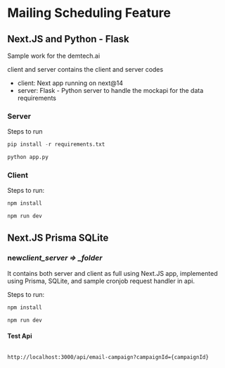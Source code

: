 # Mailing Scheduling Feature

## Next.JS and Python - Flask

Sample work for the demtech.ai

client and server contains the client and server codes

- client: Next app running on next@14
- server: Flask - Python server to handle the mockapi for the data requirements

### Server

Steps to run

```python
pip install -r requirements.txt
```

```python
python app.py
```

### Client

Steps to run:

```js
npm install
```

```js
npm run dev
```

## Next.JS Prisma SQLite

### new*client_server => \_folder*

It contains both server and client as full using Next.JS app, implemented using Prisma, SQLite, and sample cronjob request handler in api.

Steps to run:

```js
npm install
```

```js
npm run dev
```

#### Test Api

```

http://localhost:3000/api/email-campaign?campaignId={campaignId}

```
